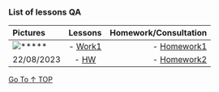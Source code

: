 ### List of lessons QA

| Pictures        |    Lessons     | Homework/**Consultation** |
|:----------------|:--------------:|          ---: |
| ![*****](*****) | - [Work1](---) | - [Homework1](https://github.com/Sainozhenko/frontend/tree/master/01_homework)   |
| 22/08/2023      |  - [HW](link)  | - [Homework2](https://github.com/Sainozhenko/frontend/tree/master/02_CSS_Coffee_25_04_2023)       |

[Go To ↑ TOP](#TOP)
